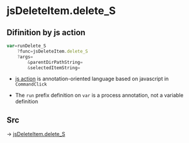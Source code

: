# jsDeleteItem.delete_S

## Difinition by js action

```js.js
var=runDelete_S
	?func=jsDeleteItem.delete_S
	?args=
		&parentDirPathString=
		&selectedItemString=
```

- [js action](#) is annotation-oriented language based on javascript in `CommandClick`

- The `run` prefix definition on `var` is a process annotation, not a variable definition

## Src

-> [jsDeleteItem.delete_S](https://github.com/puutaro/CommandClick/blob/master/app/src/main/java/com/puutaro/commandclick/fragment_lib/terminal_fragment/js_interface/list_index/JsDeleteItem.kt#L29)


